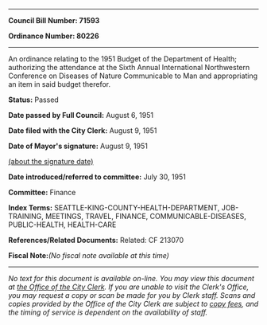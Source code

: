 

********

**Council Bill Number: 71593**
   
**Ordinance Number: 80226**
********

 An ordinance relating to the 1951 Budget of the Department of Health; authorizing the attendance at the Sixth Annual International Northwestern Conference on Diseases of Nature Communicable to Man and appropriating an item in said budget therefor.

**Status:** Passed
   
**Date passed by Full Council:** August 6, 1951
   
**Date filed with the City Clerk:** August 9, 1951
   
**Date of Mayor's signature:** August 9, 1951
   
[(about the signature date)](/~public/approvaldate.htm)
   
   
   
**Date introduced/referred to committee:** July 30, 1951
   
**Committee:** Finance
   
   
**Index Terms:** SEATTLE-KING-COUNTY-HEALTH-DEPARTMENT, JOB-TRAINING, MEETINGS, TRAVEL, FINANCE, COMMUNICABLE-DISEASES, PUBLIC-HEALTH, HEALTH-CARE

**References/Related Documents:** Related: CF 213070

**Fiscal Note:**_(No fiscal note available at this time)_
********

_No text for this document is available on-line. You may view this document at [the Office of the City Clerk](http://www.seattle.gov/leg/clerk/contactUs.htm). If you are unable to visit the Clerk's Office, you may request a copy or scan be made for you by Clerk staff. Scans and copies provided by the Office of the City Clerk are subject to [copy fees](http://clerk.seattle.gov/~public/clerkfees.htm), and the timing of service is dependent on the availability of staff._

